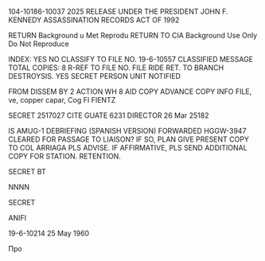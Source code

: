 104-10186-10037  2025 RELEASE UNDER THE PRESIDENT JOHN F. KENNEDY ASSASSINATION RECORDS ACT OF 1992

RETURN
Background u
Met Reprodu
RETURN TO CIA
Background Use Only
Do Not Reproduce

INDEX: YES NO
CLASSIFY TO FILE NO. 19-6-10557 CLASSIFIED MESSAGE TOTAL COPIES: 8
R-REF TO FILE NO.
FILE RIDE RET. TO BRANCH
DESTROYSIS. YES
SECRET
PERSON UNIT NOTIFIED

FROM
DISSEM BY 2
ACTION
WH 8
AID COPY ADVANCE COPY
INFO
FILE, ve, copper capar, Cog FI FIENTZ

SECRET 2517027 CITE GUATE 6231
DIRECTOR
26 Mar 25182

IS AMUG-1 DEBRIEFING (SPANISH VERSION) FORWARDED HGGW-3947
CLEARED FOR PASSAGE TO LIAISON? IF SO, PLAN GIVE PRESENT COPY TO
COL ARRIAGA PLS ADVISE. IF AFFIRMATIVE, PLS SEND ADDITIONAL
COPY FOR STATION. RETENTION.

SECRET
BT

NNNN

SECRET

ANIFI

19-6-10214
25 May 1960

Про
